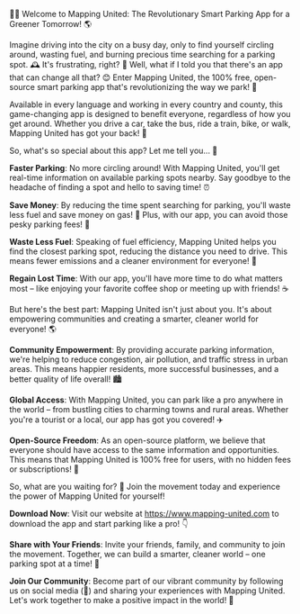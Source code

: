 🚗💡 Welcome to Mapping United: The Revolutionary Smart Parking App for a Greener Tomorrow! 🌎

Imagine driving into the city on a busy day, only to find yourself circling around, wasting fuel, and burning precious time searching for a parking spot. 🕰️ It's frustrating, right? 🤯 Well, what if I told you that there's an app that can change all that? 😊 Enter Mapping United, the 100% free, open-source smart parking app that's revolutionizing the way we park! 🚀

Available in every language and working in every country and county, this game-changing app is designed to benefit everyone, regardless of how you get around. Whether you drive a car, take the bus, ride a train, bike, or walk, Mapping United has got your back! 👣

So, what's so special about this app? Let me tell you... 🤔

**Faster Parking**: No more circling around! With Mapping United, you'll get real-time information on available parking spots nearby. Say goodbye to the headache of finding a spot and hello to saving time! ⏰

**Save Money**: By reducing the time spent searching for parking, you'll waste less fuel and save money on gas! 💸 Plus, with our app, you can avoid those pesky parking fees! 🤑

**Waste Less Fuel**: Speaking of fuel efficiency, Mapping United helps you find the closest parking spot, reducing the distance you need to drive. This means fewer emissions and a cleaner environment for everyone! 🌿

**Regain Lost Time**: With our app, you'll have more time to do what matters most – like enjoying your favorite coffee shop or meeting up with friends! ☕️

But here's the best part: Mapping United isn't just about you. It's about empowering communities and creating a smarter, cleaner world for everyone! 🌎

**Community Empowerment**: By providing accurate parking information, we're helping to reduce congestion, air pollution, and traffic stress in urban areas. This means happier residents, more successful businesses, and a better quality of life overall! 🏙️

**Global Access**: With Mapping United, you can park like a pro anywhere in the world – from bustling cities to charming towns and rural areas. Whether you're a tourist or a local, our app has got you covered! ✈️

**Open-Source Freedom**: As an open-source platform, we believe that everyone should have access to the same information and opportunities. This means that Mapping United is 100% free for users, with no hidden fees or subscriptions! 🤑

So, what are you waiting for? 🤔 Join the movement today and experience the power of Mapping United for yourself!

**Download Now**: Visit our website at https://www.mapping-united.com to download the app and start parking like a pro! 👇

**Share with Your Friends**: Invite your friends, family, and community to join the movement. Together, we can build a smarter, cleaner world – one parking spot at a time! 🌈

**Join Our Community**: Become part of our vibrant community by following us on social media (📱) and sharing your experiences with Mapping United. Let's work together to make a positive impact in the world! 💪